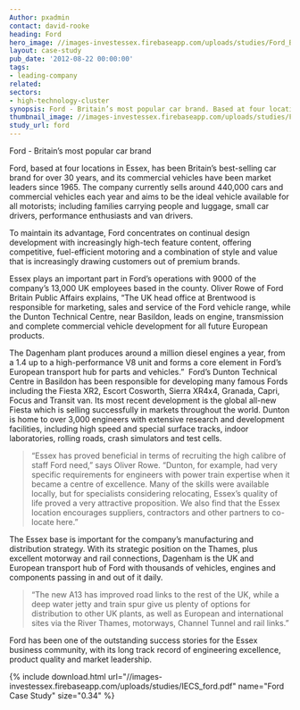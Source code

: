 ```yaml
---
Author: pxadmin
contact: david-rooke
heading: Ford
hero_image: //images-investessex.firebaseapp.com/uploads/studies/Ford_Banner.jpg
layout: case-study
pub_date: '2012-08-22 00:00:00'
tags:
- leading-company
related:
sectors:
- high-technology-cluster
synopsis: Ford - Britain’s most popular car brand. Based at four locations in Essex.
thumbnail_image: //images-investessex.firebaseapp.com/uploads/studies/Ford_Tile.jpg
study_url: ford
---
```

<p>Ford - Britain’s most popular car brand</p>
<p>Ford, based at four locations in Essex, has been Britain’s best-selling car brand for over 30 years, and its commercial vehicles have been market leaders since 1965. The company currently sells around 440,000 cars and commercial vehicles each year and aims to be the ideal vehicle available for all motorists; including families carrying people and luggage, small car drivers, performance enthusiasts and van drivers.</p>
<p>To maintain its advantage, Ford concentrates on continual design development with increasingly high-tech feature content, offering competitive, fuel-efficient motoring and a combination of style and value that is increasingly drawing customers out of premium brands.</p>
<p>Essex plays an important part in Ford’s operations with 9000 of the company’s 13,000 UK employees based in the county. Oliver Rowe of Ford Britain Public Affairs explains, “The UK head office at Brentwood is responsible for marketing, sales and service of the Ford vehicle range, while the Dunton Technical Centre, near Basildon, leads on engine, transmission and complete commercial vehicle development for all future European products.</p>
<p>The Dagenham plant produces around a million diesel engines a year, from a 1.4 up to a high-performance V8 unit and forms a core element in Ford’s European transport hub for parts and vehicles.”&nbsp; Ford’s Dunton Technical Centre in Basildon has been responsible for developing many famous Fords including the Fiesta XR2, Escort Cosworth, Sierra XR4x4, Granada, Capri, Focus and Transit van. Its most recent development is the global all-new Fiesta which is selling successfully in markets throughout the world. Dunton is home to over 3,000 engineers with extensive research and development facilities, including high speed and special surface tracks, indoor laboratories, rolling roads, crash simulators and test cells.</p>
<blockquote><p>
		“Essex has proved beneficial in terms of recruiting the high calibre of staff Ford need,” says Oliver Rowe. “Dunton, for example, had very specific requirements for engineers with power train expertise when it became a centre of excellence. Many of the skills were available locally, but for specialists considering relocating, Essex’s quality of life proved a very attractive proposition. We also find that the Essex location encourages suppliers, contractors and other partners to co-locate here.”</p>
</blockquote>
<p>The Essex base is important for the company’s manufacturing and distribution strategy. With its strategic position on the Thames, plus excellent motorway and rail connections, Dagenham is the UK and European transport hub of Ford with thousands of vehicles, engines and components passing in and out of it daily.</p>
<blockquote>
	<p>
		“The new A13 has improved road links to the rest of the UK, while a deep water jetty and train spur give us plenty of options for distribution to other UK plants, as well as European and international sites via the River Thames, motorways, Channel Tunnel and rail links.”</p>
</blockquote>
<p>
	Ford has been one of the outstanding success stories for the Essex business community, with its long track record of engineering excellence, product quality and market leadership.</p>
   
 {% include download.html url="//images-investessex.firebaseapp.com/uploads/studies/IECS_ford.pdf" name="Ford Case Study" size="0.34" %}

